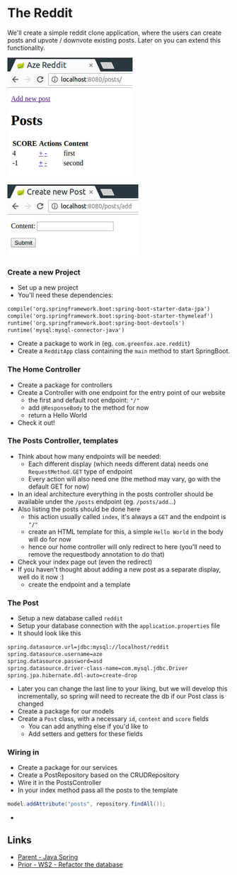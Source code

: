 # The Reddit
We'll create a simple reddit clone application, where the users can create posts and upvote / downvote existing posts. Later on you can extend this functionality.

![Posts](posts.png)

![Add](add.png)

### Create a new Project
- Set up a new project
- You'll need these dependencies:
```
compile('org.springframework.boot:spring-boot-starter-data-jpa')
compile('org.springframework.boot:spring-boot-starter-thymeleaf')
runtime('org.springframework.boot:spring-boot-devtools')
runtime('mysql:mysql-connector-java')
```
- Create a package to work in (eg. `com.greenfox.aze.reddit`)
- Create a `RedditApp` class containing the `main` method to start SpringBoot.

### The Home Controller
- Create a package for controllers
- Create a Controller with one endpoint for the entry point of our website
    - the first and default root endpoint: `"/"`
    - add `@ResponseBody` to the method for now
    - return a Hello World
- Check it out!

### The Posts Controller, templates
- Think about how many endpoints will be needed:
    - Each different display (which needs different data) needs one `RequestMethod.GET` type of endpoint
    - Every action will also need one (the method may vary, go with the default GET for now)
- In an ideal architecture everything in the posts controller should be available under the `/posts` endpoint (eg. `/posts/add`...)
- Also listing the posts should be done here
    - this action usually called `index`, it's always a `GET` and the endpoint is `"/"`
    - create an HTML template for this, a simple `Hello World` in the body will do for now
    - hence our home controller will only redirect to here (you'll need to remove the requestbody annotation to do that)
- Check your index page out (even the redirect)
- If you haven't thought about adding a new post as a separate display, well do it now :)
    - create the endpoint and a template

### The Post
- Setup a new database called `reddit`
- Setup your database connection with the `application.properties` file
- It should look like this
```
spring.datasource.url=jdbc:mysql://localhost/reddit
spring.datasource.username=aze
spring.datasource.password=asd
spring.datasource.driver-class-name=com.mysql.jdbc.Driver
spring.jpa.hibernate.ddl-auto=create-drop
```
- Later you can change the last line to your liking, but we will develop this incrementally, so spring will need to recreate the db if our Post class is changed
- Create a package for our models
- Create a `Post` class, with a necessary `id`, `content` and `score` fields
    - You can add anything else if you'd like to
    - Add setters and getters for these fields

### Wiring in
- Create a package for our services
- Create a PostRepository based on the CRUDRepository
- Wire it in the PostsController
- In your index method pass all the posts to the template
```java
model.addAttribute("posts", repository.findAll());
```
-


## Links
- [Parent - Java Spring](../README.md)
- [Prior - WS2 - Refactor the database](./Workshop02.md)
